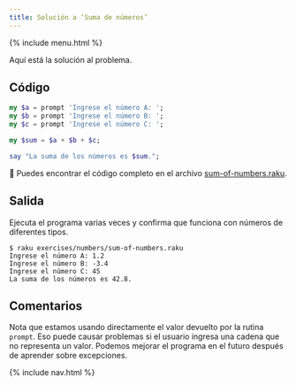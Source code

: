 ```yaml
---
title: Solución a ‘Suma de números’
---
```


{% include menu.html %}

Aquí está la solución al problema.

## Código

```raku
my $a = prompt 'Ingrese el número A: ';
my $b = prompt 'Ingrese el número B: ';
my $c = prompt 'Ingrese el número C: ';

my $sum = $a + $b + $c;

say "La suma de los números es $sum.";
```

🦋 Puedes encontrar el código completo en el archivo [sum-of-numbers.raku](https://github.com/ash/raku-course/blob/master/exercises/numbers/sum-of-numbers.raku).

## Salida

Ejecuta el programa varias veces y confirma que funciona con números de diferentes tipos.

```console
$ raku exercises/numbers/sum-of-numbers.raku
Ingrese el número A: 1.2
Ingrese el número B: -3.4
Ingrese el número C: 45
La suma de los números es 42.8.
```

## Comentarios

Nota que estamos usando directamente el valor devuelto por la rutina `prompt`. Eso puede causar problemas si el usuario ingresa una cadena que no representa un valor. Podemos mejorar el programa en el futuro después de aprender sobre excepciones.

{% include nav.html %}